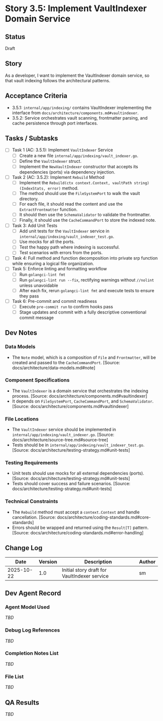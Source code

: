 # Story 3.5: Implement VaultIndexer Domain Service

## Status

Draft

## Story

As a developer, I want to implement the VaultIndexer domain service, so that vault indexing follows the architectural patterns.

## Acceptance Criteria

- 3.5.1: `internal/app/indexing/` contains VaultIndexer implementing the interface from `docs/architecture/components.md#vaultindexer`.
- 3.5.2: Service orchestrates vault scanning, frontmatter parsing, and cache persistence through port interfaces.

## Tasks / Subtasks

- [ ] Task 1 (AC: 3.5.1): Implement `VaultIndexer` Service
  - [ ] Create a new file `internal/app/indexing/vault_indexer.go`.
  - [ ] Define the `VaultIndexer` struct.
  - [ ] Implement the `NewVaultIndexer` constructor that accepts its dependencies (ports) via dependency injection.
- [ ] Task 2 (AC: 3.5.2): Implement `Rebuild` Method
  - [ ] Implement the `Rebuild(ctx context.Context, vaultPath string) (IndexStats, error)` method.
  - [ ] The method should use the `FileSystemPort` to walk the vault directory.
  - [ ] For each file, it should read the content and use the `ExtractFrontmatter` function.
  - [ ] It should then use the `SchemaValidator` to validate the frontmatter.
  - [ ] Finally, it should use the `CacheCommandPort` to store the indexed note.
- [ ] Task 3: Add Unit Tests
  - [ ] Add unit tests for the `VaultIndexer` service in `internal/app/indexing/vault_indexer_test.go`.
  - [ ] Use mocks for all the ports.
  - [ ] Test the happy path where indexing is successful.
  - [ ] Test scenarios with errors from the ports.
- [ ] Task 4: Full method and function decomposition into private srp function while ensuring a logical file organization.
- [ ] Task 5: Enforce linting and formatting workflow
  - [ ] Run `golangci-lint fmt`
  - [ ] Run `golangci-lint run --fix`, rectifying warnings without `//nolint` unless unavoidable
  - [ ] After each fix, rerun `golangci-lint fmt` and execute tests to ensure they pass
- [ ] Task 6: Pre-commit and commit readiness
  - [ ] Execute `pre-commit run` to confirm hooks pass
  - [ ] Stage updates and commit with a fully descriptive conventional commit message

## Dev Notes

### Data Models
- The `Note` model, which is a composition of `File` and `Frontmatter`, will be created and passed to the `CacheCommandPort`. [Source: docs/architecture/data-models.md#note]

### Component Specifications
- The `VaultIndexer` is a domain service that orchestrates the indexing process. [Source: docs/architecture/components.md#vaultindexer]
- It depends on `FileSystemPort`, `CacheCommandPort`, and `SchemaValidator`. [Source: docs/architecture/components.md#vaultindexer]

### File Locations
- The `VaultIndexer` service should be implemented in `internal/app/indexing/vault_indexer.go`. [Source: docs/architecture/source-tree.md#source-tree]
- Tests should be in `internal/app/indexing/vault_indexer_test.go`. [Source: docs/architecture/testing-strategy.md#unit-tests]

### Testing Requirements
- Unit tests should use mocks for all external dependencies (ports). [Source: docs/architecture/testing-strategy.md#unit-tests]
- Tests should cover success and failure scenarios. [Source: docs/architecture/testing-strategy.md#unit-tests]

### Technical Constraints
- The `Rebuild` method must accept a `context.Context` and handle cancellation. [Source: docs/architecture/coding-standards.md#core-standards]
- Errors should be wrapped and returned using the `Result[T]` pattern. [Source: docs/architecture/coding-standards.md#error-handling]

## Change Log

| Date       | Version | Description                                    | Author |
| ---------- | ------- | ---------------------------------------------- | ------ |
| 2025-10-22 | 1.0     | Initial story draft for VaultIndexer service   | sm     |

## Dev Agent Record

### Agent Model Used

_TBD_

### Debug Log References

_TBD_

### Completion Notes List

_TBD_

### File List

_TBD_

## QA Results

_TBD_
